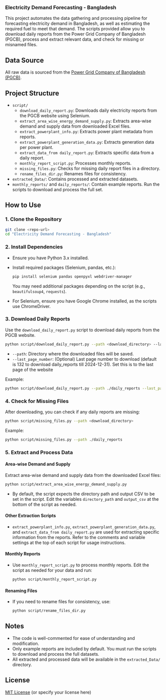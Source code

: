 ### Electricity Demand Forecasting - Bangladesh

This project automates the data gathering and processing pipeline for forecasting electricity demand in Bangladesh, as well as estimating the required fuel to meet that demand. The scripts provided allow you to download daily reports from the Power Grid Company of Bangladesh (PGCB), process and extract relevant data, and check for missing or misnamed files.

## Data Source

All raw data is sourced from the [Power Grid Company of Bangladesh (PGCB)](https://www.pgcb.gov.bd/).

## Project Structure

- `script/`
  - `download_daily_report.py`: Downloads daily electricity reports from the PGCB website using Selenium.
  - `extract_area_wise_energy_demand_supply.py`: Extracts area-wise demand and supply data from downloaded Excel files.
  - `extract_powerplant_info.py`: Extracts power plant metadata from reports.
  - `extract_powerplant_generation_data.py`: Extracts generation data per power plant.
  - `extract_data_from daily_report.py`: Extracts specific data from a daily report.
  - `monthly_report_script.py`: Processes monthly reports.
  - `missing_files.py`: Checks for missing daily report files in a directory.
  - `rename_files_dir.py`: Renames files for consistency.
- `extracted_Data/`: Contains processed and extracted datasets.
- `monthly_reports/` and `daily_reports/`: Contain example reports. Run the scripts to download and process the full set.

## How to Use

### 1. Clone the Repository

```bash
git clone <repo-url>
cd "Electricity Demand Forecasting - Bangladesh"
```

### 2. Install Dependencies

- Ensure you have Python 3.x installed.
- Install required packages (Selenium, pandas, etc.):
  ```bash
  pip install selenium pandas openpyxl webdriver-manager
  ```
  You may need additional packages depending on the script (e.g., `beautifulsoup4`, `requests`).

- For Selenium, ensure you have Google Chrome installed, as the scripts use ChromeDriver.

### 3. Download Daily Reports

Use the `download_daily_report.py` script to download daily reports from the PGCB website.

```bash
python script/download_daily_report.py --path <download_directory> --last_page_number <number_of_pages>
```

- `--path`: Directory where the downloaded files will be saved.
- `--last_page_number`: (Optional) Last page number to download (default is 132 to download daily_reports till 2024-12-31). Set this is to the last page of the website

Example:
```bash
python script/download_daily_report.py --path ./daily_reports --last_page_number 132
```

### 4. Check for Missing Files

After downloading, you can check if any daily reports are missing:

```bash
python script/missing_files.py --path <download_directory>
```

Example:
```bash
python script/missing_files.py --path ./daily_reports
```

### 5. Extract and Process Data

#### Area-wise Demand and Supply

Extract area-wise demand and supply data from the downloaded Excel files:

```bash
python script/extract_area_wise_energy_demand_supply.py
```

- By default, the script expects the directory path and output CSV to be set in the script. Edit the variables `directory_path` and `output_csv` at the bottom of the script as needed.

#### Other Extraction Scripts

- `extract_powerplant_info.py`, `extract_powerplant_generation_data.py`, and `extract_data_from daily_report.py` are used for extracting specific information from the reports. Refer to the comments and variable settings at the top of each script for usage instructions.

#### Monthly Reports

- Use `monthly_report_script.py` to process monthly reports. Edit the script as needed for your data and run:
  ```bash
  python script/monthly_report_script.py
  ```

#### Renaming Files

- If you need to rename files for consistency, use:
  ```bash
  python script/rename_files_dir.py
  ```

## Notes

- The code is well-commented for ease of understanding and modification.
- Only example reports are included by default. You must run the scripts to download and process the full datasets.
- All extracted and processed data will be available in the `extracted_Data/` directory.

## License

[MIT License](LICENSE) (or specify your license here) 
